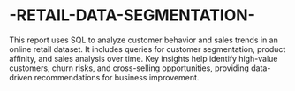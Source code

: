 # -RETAIL-DATA-SEGMENTATION-
This report uses SQL to analyze customer behavior and sales trends in an online retail dataset. It includes queries for customer segmentation, product affinity, and sales analysis over time. Key insights help identify high-value customers, churn risks, and cross-selling opportunities, providing data-driven recommendations for business improvement.
